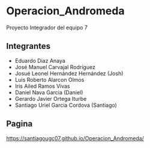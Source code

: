 # Operacion_Andromeda

Proyecto Integrador del equipo 7

## Integrantes

- Eduardo Diaz Anaya
- José Manuel Carvajal Rodríguez
- Josué Leonel Hernández Hernández (Josh)
- Luis Roberto Alarcon Olmos
- Iris Ailed Ramos Vivas
- Daniel Nava Garcia (Daniel)
- Gerardo Javier Ortega Iturbe
- Santiago Uriel Garcia Cordova (Santiago)

## Pagina
https://santiagougc07.github.io/Operacion_Andromeda/
